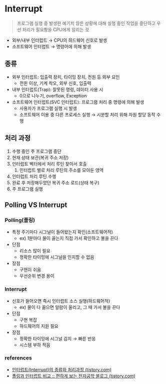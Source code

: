 # Interrupt

> 프로그램 실행 중 발생한 예기치 않은 상황에 대해 실행 중인 작업을 중단하고 우선 처리가 필요함을 CPU에게 알리는 것

- 외부/내부 인터럽트 → CPU의 하드웨어 신호로 발생
- 소프트웨어 인터럽트 → 명령어에 의해 발생

## 종류

- 외부 인터럽트: 입출력 장치, 타이밍 장치, 전원 등 외부 요인
  - 전윈 이상, 기계 착오, 외부 신호, 입출력
- 내부 인터럽트(Trap): 잘못된 명령, 데이터 사용 시
  - 0으로 나누기, overflow, Exception
- 소프트웨어 인터럽트(SVC 인터럽트): 프로그램 처리 중 명령에 의해 발생
  - 사용자가 프로그램 실행 시 발생
  - 소프트웨어 이용 중 다른 프로세스 실행 → 시분할 처리 위해 자원 할당 동작 수행

## 처리 과정

1. 수행 중인 주 프로그램 중단
2. 현재 상태 보관(복귀 주소 저장)
3. 인터럽트 벡터에서 처리 루틴 찾아서 호출
   1. 인터럽트 별로 처리 루틴의 주소를 모아둔 영역
4. 인터럽트 처리 루틴 수행
5. 완료 후 저장해두었던 복귀 주소 로드(상태 복구)
6. 주 프로그램 실행

### 

## Polling VS Interrupt

### Polling(폴링)

- 특정 주기마다 시그널이 들어왔는지 확인(소프트웨어적)
  - ex) 1분마다 물이 끓는지 직접 가서 확인하고 불을 끈다
- 단점
  - 리소스 많이 필요
  - 정확한 타이밍에 시그널을 인지할 수 없음
- 장점
  - 구현이 쉬움
  - 우선순위 변경 용이

### Interrupt

- 신호가 들어오면 즉시 인터럽트 소스 실행(하드웨어적)
  - ex) 물이 다 끓으면 알람이 울리고, 그 때 가서 불을 끈다
- 단점
  - 구현 복잡
  - 하드웨어의 지원 필요
- 장점
  - 정확한 타이밍에 시그널 감지 → 빠른 반응
  - 시스템 부하 적음

### references

- [인터럽트(Interrupt)의 종류와 처리과정 (tistory.com)](https://oizys.tistory.com/4)
- [폴링과 인터럽트 비교 :: 편하게 보는 전자공학 블로그 (tistory.com)](https://kkhipp.tistory.com/155)


